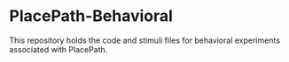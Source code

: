 # PlacePath-Behavioral
This repository holds the code and stimuli files for behavioral experiments associated with PlacePath. 
